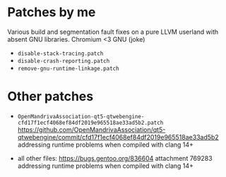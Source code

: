 # Patches by me

Various build and segmentation fault fixes on a pure LLVM userland with absent GNU libraries. Chromium <3 GNU (joke)

 - `disable-stack-tracing.patch`
 - `disable-crash-reporting.patch`
 - `remove-gnu-runtime-linkage.patch`

# Other patches

 - `OpenMandrivaAssociation-qt5-qtwebengine-cfd17f1ecf4068ef84df2019e965518ae33ad5b2.patch`
   https://github.com/OpenMandrivaAssociation/qt5-qtwebengine/commit/cfd17f1ecf4068ef84df2019e965518ae33ad5b2
   addressing runtime problems when compiled with clang 14+

 - all other files: https://bugs.gentoo.org/836604 attachment 769283
   addressing runtime problems when compiled with clang 14+
